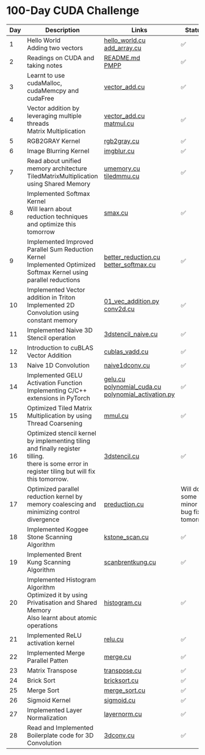 # 100-Day CUDA Challenge

| Day | Description | Links | Status |
| --- | --- | --- | --- |
| 1 | Hello World <br> Adding two vectors | [hello_world.cu](./day_001/hello_world.cu) <br> [add_array.cu](./day_001/add_array.cu) | ✅ |
| 2 | Readings on CUDA and taking notes | [README.md](./day_002/README.md) <br> [PMPP](./day_002/PMPP%20Chapter%201.md) | ✅ |
| 3 | Learnt to use cudaMalloc, cudaMemcpy and cudaFree | [vector_add.cu](./day_003/vector_add.cu) | ✅ |
| 4 | Vector addition by leveraging multiple threads <br> Matrix Multiplication | [vector_add.cu](./day_004/vector_add.cu) <br> [matmul.cu](./day_004/matmul.cu) | ✅ |
| 5 | RGB2GRAY Kernel | [rgb2gray.cu](./day_005/rgb2gray.cu) | ✅ |
| 6 | Image Blurring Kernel | [imgblur.cu](./day_006/imgblur.cu) | ✅ |
| 7 | Read about unified memory architecture <br> TiledMatrixMultiplication using Shared Memory | [umemory.cu](./day_007/umemory.cu) <br> [tiledmmu.cu](./day_007/tiledmmu.cu) | ✅ |
| 8 | Implemented Softmax Kernel <br> Will learn about reduction techniques and optimize this tomorrow | [smax.cu](./day_008/smax.cu) | ✅ |
| 9 | Implemented Improved Parallel Sum Reduction Kernel <br> Implemented Optimized Softmax Kernel using parallel reductions | [better_reduction.cu](./day_009/better_reduction.cu) <br> [better_softmax.cu](./day_009/better_softmax.cu) | ✅ |
| 10 | Implemented Vector addition in Triton <br> Implemented 2D Convolution using constant memory | [01_vec_addition.py](./day_010/01_vec_addition.py) <br> [conv2d.cu](./day_010/conv2d.cu) | ✅ |
| 11 | Implemented Naive 3D Stencil operation | [3dstencil_naive.cu](./day_011/3dstencil_naive.cu) | ✅ |
| 12 | Introduction to cuBLAS Vector Addition| [cublas_vadd.cu](./day_012/cublas_vadd.cu) | ✅ |
| 13 | Naive 1D Convolution | [naive1dconv.cu](./day_013/naive1dconv.cu) | ✅ |
| 14 | Implemented GELU Activation Function <br> Implementing C/C++ extensions in PyTorch | [gelu.cu](./day_014/gelu.cu) <br> [polynomial_cuda.cu](./day_014_pytorch_extensions/polynomial_cuda.cu) <br> [polynomial_activation.py](./day_014_pytorch_extensions/polynomial_activation.py) | ✅ |
| 15 | Optimized Tiled Matrix Multiplication by using Thread Coarsening | [mmul.cu](./day_015/mmul.cu) | ✅ |
| 16 | Optimized stencil kernel by implementing tiling and finally register tilling. <br> there is some error in register tiling  but will fix this tomorrow. | [3dstencil.cu](./day_016/3dstencil.cu) | ✅ |
| 17 | Optimized parallel reduction kernel by memory coalescing and minimizing control divergence | [preduction.cu](./day_017/preduction.cu) | Will do some minor bug fixes tomorrow |
| 18 | Implemented Koggee Stone Scanning Algorithm | [kstone_scan.cu](./day_018/kstone_scan.cu) | ✅ |
| 19 | Implemented Brent Kung Scanning Algorithm | [scanbrentkung.cu](./day_019/scanbrentkung.cu) | ✅ |
| 20 | Implemented Histogram Algorithm <br> Optimized it by using Privatisation and Shared Memory <br> Also learnt about atomic operations | [histogram.cu](./day_020/histogram.cu) | ✅ |
| 21 | Implemented ReLU activation kernel | [relu.cu](./day_021/relu.cu) | ✅ |
| 22 | Implemented Merge Parallel Patten | [merge.cu](./day_022/merge.cu) | ✅ |
| 23 | Matrix Transpose | [transpose.cu](./day_023/transpose.cu) | ✅ |
| 24 | Brick Sort | [bricksort.cu](./day_024/bricksort.cu) | ✅ |
| 25 | Merge Sort | [merge_sort.cu](./day_025/merge_sort.cu) | ✅ |
| 26 | Sigmoid Kernel | [sigmoid.cu](./day_026/sigmoid.cu) | ✅ |
| 27 | Implemented Layer Normalization | [layernorm.cu](./day_027/layernorm.cu) | ✅ |
| 28 | Read and Implemented Boilerplate code for 3D Convolution | [3dconv.cu](./day_028/3dconv.cu) | ✅ |